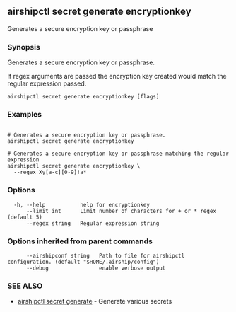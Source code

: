 ## airshipctl secret generate encryptionkey

Generates a secure encryption key or passphrase

### Synopsis

Generates a secure encryption key or passphrase.

If regex arguments are passed the encryption key created would match the regular expression passed.


```
airshipctl secret generate encryptionkey [flags]
```

### Examples

```

# Generates a secure encryption key or passphrase.
airshipctl secret generate encryptionkey

# Generates a secure encryption key or passphrase matching the regular expression
airshipctl secret generate encryptionkey \
  --regex Xy[a-c][0-9]!a*

```

### Options

```
  -h, --help           help for encryptionkey
      --limit int      Limit number of characters for + or * regex (default 5)
      --regex string   Regular expression string
```

### Options inherited from parent commands

```
      --airshipconf string   Path to file for airshipctl configuration. (default "$HOME/.airship/config")
      --debug                enable verbose output
```

### SEE ALSO

* [airshipctl secret generate](airshipctl_secret_generate.md)	 - Generate various secrets

